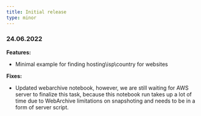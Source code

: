 ```yaml
---
title: Initial release
type: minor
---
```


### 24.06.2022

**Features:**

* Minimal example for finding hosting\isp\country for websites

**Fixes:**

* Updated webarchive notebook, however, we are still waiting for AWS server to finalize this task, because this notebook run takes up a lot of time due to WebArchive limitations on snapshoting and needs to be in a form of server script.
